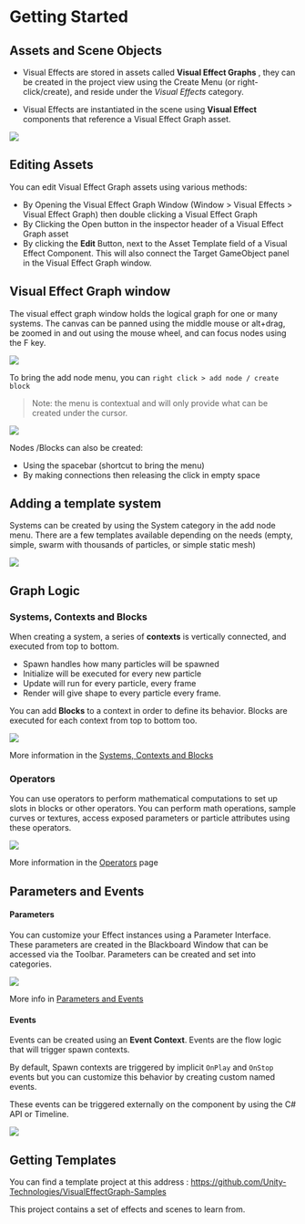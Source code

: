 # Getting Started

## Assets and Scene Objects

* Visual Effects are stored in assets called **Visual Effect Graphs** , they can be created in the project view using the Create Menu (or right-click/create), and reside under the *Visual Effects* category.

* Visual Effects are instantiated in the scene using **Visual Effect** components that reference a Visual Effect Graph asset.

![](Images/vfx-asset-component.png)

## Editing Assets

You can edit Visual Effect Graph assets using various methods:

* By Opening the Visual Effect Graph Window (Window > Visual Effects > Visual Effect Graph) then double clicking a Visual Effect Graph
* By Clicking the Open button in the inspector header of a Visual Effect Graph asset
* By clicking the **Edit** Button, next to the Asset Template field of a Visual Effect Component. This will also connect the Target GameObject panel in the Visual Effect Graph window.

## Visual Effect Graph window

The visual effect graph window holds the logical graph for one or many systems. The canvas can be panned using the middle mouse or alt+drag, be zoomed in and out using the mouse wheel, and can focus nodes using the F key.

![](Images\graphWindow.PNG)

To bring the add node menu, you can `right click > add node / create block`

> Note: the menu is contextual and will only provide what can be created under the cursor.

![](Images\add-node-block.gif)

Nodes /Blocks can also be created:

* Using the spacebar (shortcut to bring the menu)
* By making connections then releasing the click in empty space

## Adding a template system

Systems can be created by using the System category in the add node menu. There are a few templates available depending on the needs (empty, simple, swarm with thousands of particles, or simple static mesh)

![](Images/create-system.gif)

## Graph Logic

### Systems, Contexts and Blocks

When creating a system, a series of **contexts** is vertically connected, and executed from top to bottom.

* Spawn handles how many particles will be spawned
* Initialize will be executed for every new particle
* Update will run for every particle, every frame
* Render will give shape to every particle every frame.

You can add **Blocks** to a context in order to define its behavior. Blocks are executed for each context from top to bottom too.

![](Images\execution-order-attribute.gif)

More information in the [Systems, Contexts and Blocks](Systems-Contexts-and-Blocks)

### Operators

You can use operators to perform mathematical computations to set up slots in blocks or other operators. You can perform math operations, sample curves or textures, access exposed parameters or particle attributes using these operators.

![](Images\operators.png)

More information in the [Operators](Operators) page

## Parameters and Events

#### Parameters

You can customize your Effect instances using a Parameter Interface. These parameters are created in the Blackboard Window that can be accessed via the Toolbar. Parameters can be created and set into categories.

![](Images\blackboard.PNG)

More info in [Parameters and Events](Parameters-and-Events)

#### Events

Events can be created using an **Event Context**. Events are the flow logic that will trigger spawn contexts.

By default, Spawn contexts are triggered by implicit `OnPlay` and `OnStop` events but you can customize this behavior by creating custom named events. 

These events can be triggered externally on the component by using the C# API or Timeline.

![](Images\implicit-events-spawner.PNG)

## Getting Templates

You can find a template project at this address : https://github.com/Unity-Technologies/VisualEffectGraph-Samples

This project contains a set of effects and scenes to learn from.